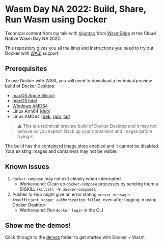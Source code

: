 # Wasm Day NA 2022: Build, Share, Run Wasm using Docker

Technical content from my talk with [@juntao](https://github.com/juntao) from [WasmEdge](https://wasmedge.org) at the Cloud Native Wasm Day NA 2022.

This repository gives you all the links and instructions you need to try out Docker with [WASI](https://wasi.dev) support.

## Prerequisites

To use Docker with WASI, you will need to download a technical preview build of Docker Desktop:

* [macOS Apple Silicon](https://dockr.ly/3sf56vH)
* [macOS Intel](https://dockr.ly/3VF6uFB)
* [Windows AMD64](https://dockr.ly/3ShlsP0)
* Linux Arm64 ([deb](https://dockr.ly/3TDcjRV))
* Linux AMD64 ([deb](https://dockr.ly/3TgpWH8), [rpm](https://dockr.ly/3eG6Mvp), [tar](https://dockr.ly/3yUhdCk))

> :warning: This is a technical preview build of Docker Desktop and it may not behave as you expect. Back up your containers and images before trying it.

The build has the [containerd image store](https://docs.docker.com/desktop/containerd/) enabled and it cannot be disabled.
Your existing images and containers may not be visible.

## Known issues

1. `docker-compose` may not exit cleanly when interrupted
    - Workaround: Clean up `docker-compose` processes by sending them a SIGKILL (`killall -9 docker-compose`).
1. Pushes to Hub might give an error stating `server message: insufficient_scope: authorization failed`, even after logging in using Docker Desktop
    - Workaround: Run `docker login` in the CLI


## Show me the demos!

Click through to the [demos](./demos) folder to get started with Docker + Wasm.
